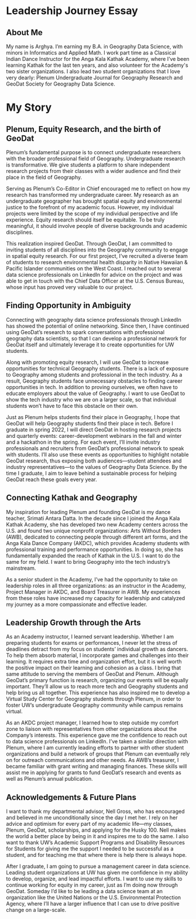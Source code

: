 # Leadership Journey Essay

## About Me

My name is Arghya. I’m earning my B.A. in Geography Data Science, with minors in Informatics and Applied Math. I work part time as a Classical Indian Dance Instructor for the Anga Kala Kathak Academy, where I’ve been learning Kathak for the last ten years, and also volunteer for the Academy's two sister organizations. I also lead two student organizations that I love very dearly: Plenum Undergraduate Journal for Geography Research and GeoDat Society for Geography Data Science.


# My Story

## Plenum, Equity Research, and the birth of GeoDat

Plenum’s fundamental purpose is to connect undergraduate researchers with the broader professional field of Geography. Undergraduate research is transformative. We give students a platform to share independent research projects from their classes with a wider audience and find their place in the field of Geography. 

Serving as Plenum’s Co-Editor in Chief encouraged me to reflect on how my research has transformed my undergraduate career. My research as an undergraduate geographer has brought spatial equity and environmental justice to the forefront of my academic focus. However, my individual projects were limited by the scope of my individual perspective and life experience. Equity research should itself be equitable. To be truly meaningful, it should involve people of diverse backgrounds and academic disciplines.

This realization inspired GeoDat. Through GeoDat, I am committed to inviting students of all disciplines into the Geography community to engage in spatial equity research. For our first project, I’ve recruited a diverse team of students to research environmental health disparity in Native Hawaiian & Pacific Islander communities on the West Coast. I reached out to several data science professionals on LinkedIn for advice on the project and was able to get in touch with the Chief Data Officer at the U.S. Census Bureau, whose input has proved very valuable to our project.

## Finding Opportunity in Ambiguity

Connecting with geography data science professionals through LinkedIn has showed the potential of online networking. Since then, I have continued using GeoDat’s research to spark conversations with professional geography data scientists, so that I can develop a professional network for GeoDat itself and ultimately leverage it to create opportunities for UW students.

Along with promoting equity research, I will use GeoDat to increase opportunities for technical Geography students. There is a lack of exposure to Geography among students and professional in the tech industry. As a result, Geography students face unnecessary obstacles to finding career opportunities in tech. In addition to proving ourselves, we often have to educate employers about the value of Geography. I want to use GeoDat to show the tech industry who we are on a larger scale, so that individual students won’t have to face this obstacle on their own.

Just as Plenum helps students find their place in Geography, I hope that GeoDat will help Geography students find their place in tech. Before I graduate in spring 2022, I will direct GeoDat in hosting research projects and quarterly events: career-development webinars in the fall and winter and a hackathon in the spring. For each event, I’ll invite industry professionals and recruiters from GeoDat’s professional network to speak with students. I’ll also use these events as opportunities to highlight notable GeoDat research, thus exposing both audiences—student attendees and industry representatives—to the values of Geography Data Science. By the time I graduate, I aim to leave behind a sustainable process for helping GeoDat reach these goals every year.

## Connecting Kathak and Geography

My inspiration for leading Plenum and founding GeoDat is my dance teacher, Srimati Antara Datta. In the decade since I joined the Anga Kala Kathak Academy, she has developed two new Academy centers across the U.S. and found two unique nonprofit organizations: Arts Without Borders (AWB), dedicated to connecting people through different art forms, and the Anga Kala Dance Company (AKDC), which provides Academy students with professional training and performance opportunities. In doing so, she has fundamentally expanded the reach of Kathak in the U.S. I want to do the same for my field. I want to bring Geography into the tech industry’s mainstream.

As a senior student in the Academy, I’ve had the opportunity to take on leadership roles in all three organizations: as an instructor in the Academy, Project Manager in AKDC, and Board Treasurer in AWB. My experiences from these roles have increased my capacity for leadership and catalyzed my journey as a more compassionate and effective leader.

## Leadership Growth through the Arts

As an Academy instructor, I learned servant leadership. Whether I am preparing students for exams or performances, I never let the stress of deadlines detract from my focus on students’ individual growth as dancers. To help them absorb material, I incorporate games and challenges into their learning. It requires extra time and organization effort, but it is well worth the positive impact on their learning and cohesion as a class. I bring that same attitude to serving the members of GeoDat and Plenum. Although GeoDat’s primary function is research, organizing our events will be equally important. They’ll allow us to reach more tech and Geography students and help bring us all together. This experience has also inspired me to develop a Virtual Study Center for Geography students through Plenum, in order to foster UW’s undergraduate Geography community while campus remains virtual.

As an AKDC project manager, I learned how to step outside my comfort zone to liaison with representatives from other organizations about the Company’s interests. This experience gave me the confidence to reach out to data science professionals on LinkedIn. I’ve taken a similar direction with Plenum, where I am currently leading efforts to partner with other student organizations and build a network of groups that Plenum can eventually rely on for outreach communications and other needs. As AWB’s treasurer, I became familiar with grant writing and managing finances. These skills will assist me in applying for grants to fund GeoDat’s research and events as well as Plenum’s annual publication.

## Acknowledgements & Future Plans

I want to thank my departmental advisor, Nell Gross, who has encouraged and believed in me unconditionally since the day I met her. I rely on her advice and optimism for every part of my academic life—my classes, Plenum, GeoDat, scholarships, and applying for the Husky 100. Nell makes the world a better place by being in it and inspires me to do the same. I also want to thank UW’s Academic Support Programs and Disability Resources for Students for giving me the support I needed to be successful as a student, and for teaching me that where there is help there is always hope.

After I graduate, I am going to pursue a management career in data science. Leading student organizations at UW has given me confidence in my ability to develop, organize, and lead impactful efforts. I want to use my skills to continue working for equity in my career, just as I’m doing now through GeoDat. Someday I’d like to be leading a data science team at an organization like the United Nations or the U.S. Environmental Protection Agency, where I’ll have a larger influence that I can use to drive positive change on a large-scale.